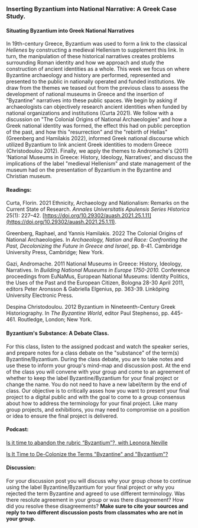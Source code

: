 ### Inserting Byzantium into National Narrative: A Greek Case Study.

#### Situating Byzantium into Greek National Narratives

In 19th-century Greece, Byzantium was used to form a link to the classical *Hellenes* by constructing a medieval Hellenism to supplement this link. In turn, the manipulation of these historical narratives creates problems surrounding Roman identity and how we approach and study the construction of ancient identities as a whole. This week we focus on where Byzantine archaeology and history are performed, represented and presented to the public in nationally operated and funded institutions.  We draw from the themes we teased out from the previous class to assess the development of national museums in Greece and the insertion of "Byzantine" narratives into these public spaces. We begin by asking if archaeologists can objectively research ancient identities when funded by national organizations and institutions (Curta 2021). We follow with a discussion on "The Colonial Origins of National Archaeologies" and how a Greek national identity was formed, the effect this had on public perception of the past, and how this "resurrection" and the "rebirth of Hellas" (Greenberg and Hamilakis 2022), informed Greek national discourse which utilized Byzantium to link ancient Greek identities to modern Greece (Christodoulou 2012).  Finally, we apply the themes to Andromache's (2011) ‘National Museums in Greece: History, Ideology, Narratives’, and discuss the implications of the label "medieval Hellenism" and state management of the museum had on the presentation of Byzantium in the Byzantine and Christian museum. 

#### Readings:

Curta, Florin. 2021   Ethnicity, Archaeology and Nationalism: Remarks on the Current State of Research. _Annales Universitatis Apulensis Series Historica_ 25(1): 227–42. [https://doi.org/10.29302/auash.2021.25.1.11](https://doi.org/10.29302/auash.2021.25.1.11).

Greenberg, Raphael, and Yannis Hamilakis. 2022   The Colonial Origins of National Archaeologies. In _Archaeology, Nation and Race: Confronting the Past, Decolonizing the Future in Greece and Israel_, pp. 8-41. Cambridge University Press, Cambridge; New York.

Gazi, Andromache. 2011   National Museums in Greece: History, Ideology, Narratives. In *Building National Museums in Europe 1750-2010.* Conference proceedings from EuNaMus, European National Museums: Identity Politics, the Uses of the Past and the European Citizen, Bologna 28-30 April 2011, editors Peter Aronsson & Gabriella Elgenius, pp. 363-39. Linköping University Electronic Press. 

Despina Christodoulou. 2012   Byzantium in Nineteenth-Century Greek Historiography. In *The Byzantine World*, editor Paul Stephenso, pp. 445-461.  Routledge, London; New York.

#### Byzantium's Substance: A Debate Class.

For this class, listen to the assigned podcast and watch the speaker series, and prepare notes for a class debate on the "substance" of the term(s) Byzantine/Byzantium. During the class debate, you are to take notes and use these to inform your group's mind-map and discussion post. At the end of the class you will convene with your group and come to an agreement of whether to keep the label Byzantine/Byzantium for your final project or change the name. You do not need to have a new label/term by the end of class. Our objective is to critically asses how you want to present your final project to a digital public and with the goal to come to a group consensus about how to address the terminology for your final project. Like many group projects, and exhibitions, you may need to compromise on a position or idea to ensure the final project is delivered. 

#### Podcast:
[Is it time to abandon the rubric “Byzantium”?, with Leonora Neville](https://byzantiumandfriends.podbean.com/e/43-is-it-time-to-abandon-the-rubric-byzantium-with-leonora-neville/) 

[Is It Time to De-Colonize the Terms "Byzantine" and "Byzantium"?](https://www.youtube.com/watch?v=oMIwE3DoU3U&list=PLkocuYd2ADmhdt3emdhs-7V_IGV1BjthL)


#### Discussion:
For your discussion post you will discuss why your group chose to continue using the label Byzantine/Byzantium for your final project or why you rejected the term Byzantine and agreed to use different terminology.  Was there resolute agreement in your group or was there disagreement? How did you resolve these disagreements? 
**Make sure to cite your sources and reply to two different discussion posts from classmates who are not in your group.** 
